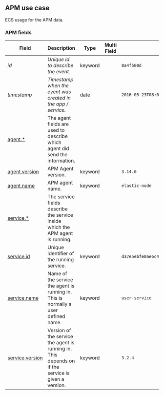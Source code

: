 ## APM use case

ECS usage for the APM data.

### <a name="apm"></a> APM fields


| Field  | Description  | Type  | Multi Field  | Example  |
|---|---|---|---|---|
| <a name="id"></a>*id*  | *Unique id to describe the event.*  | keyword  |   | `8a4f500d`  |
| <a name="timestamp"></a>*timestamp*  | *Timestamp when the event was created in the app / service.*  | date  |   | `2016-05-23T08:05:34.853Z`  |
| [agent.*](https://github.com/elastic/ecs#agent.*)  | The agent fields are used to describe which agent did send the information.<br/>  |   |   |   |
| [agent.version](https://github.com/elastic/ecs#agent.version)  | APM Agent version.  | keyword  |   | `3.14.0`  |
| [agent.name](https://github.com/elastic/ecs#agent.name)  | APM agent name.  | keyword  |   | `elastic-node`  |
| [service.*](https://github.com/elastic/ecs#service.*)  | The service fields describe the service inside which the APM agent is running.<br/>  |   |   |   |
| [service.id](https://github.com/elastic/ecs#service.id)  | Unique identifier of the running service.  | keyword  |   | `d37e5ebfe0ae6c4972dbe9f0174a1637bb8247f6`  |
| [service.name](https://github.com/elastic/ecs#service.name)  | Name of the service the agent is running in. This is normally a user defined name.  | keyword  |   | `user-service`  |
| [service.version](https://github.com/elastic/ecs#service.version)  | Version of the service the agent is running in. This depends on if the service is given a version.  | keyword  |   | `3.2.4`  |



